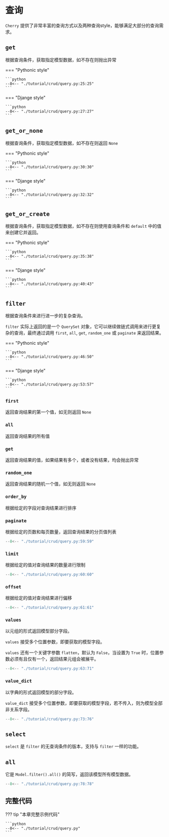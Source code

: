 # 查询

`Cherry` 提供了非常丰富的查询方式以及两种查询style，能够满足大部分的查询需求。

## `get`

根据查询条件，获取指定模型数据，如不存在则抛出异常

=== "Pythonic style"

    ```python
    --8<-- "./tutorial/crud/query.py:25:25"
    ```

=== "Djange style"

    ```python
    --8<-- "./tutorial/crud/query.py:27:27"
    ```

## `get_or_none`

根据查询条件，获取指定模型数据，如不存在则返回 `None`

=== "Pythonic style"

    ```python
    --8<-- "./tutorial/crud/query.py:30:30"
    ```

=== "Djange style"

    ```python
    --8<-- "./tutorial/crud/query.py:32:32"
    ```

## `get_or_create`

根据查询条件，获取指定模型数据，如不存在则使用查询条件和 `default` 中的值来创建它并返回。

=== "Pythonic style"

    ```python
    --8<-- "./tutorial/crud/query.py:35:38"
    ```

=== "Djange style"

    ```python
    --8<-- "./tutorial/crud/query.py:40:43"
    ```

## `filter`

根据查询条件来进行进一步的复杂查询。

`filter` 实际上返回的是一个 `QuerySet` 对象，它可以继续做链式调用来进行更复杂的查询，最终通过调用 `first`, `all`, `get`, `random_one` 或 `paginate` 来返回结果。

=== "Pythonic style"

    ```python
    --8<-- "./tutorial/crud/query.py:46:50"
    ```

=== "Djange style"

    ```python
    --8<-- "./tutorial/crud/query.py:53:57"
    ```

### `first`

返回查询结果的第一个值，如无则返回 `None`

### `all`

返回查询结果的所有值

### `get`

返回查询结果的值，如果结果有多个，或者没有结果，均会抛出异常

### `random_one`

返回查询结果的随机一个值，如无则返回 `None`

### `order_by`

根据给定的字段对查询结果进行排序

### `paginate`

根据给定的页数和每页数量，返回查询结果的分页值列表

```python
--8<-- "./tutorial/crud/query.py:59:59"
```

### `limit`

根据给定的值对查询结果的数量进行限制

```python
--8<-- "./tutorial/crud/query.py:60:60"
```

### `offset`

根据给定的值对查询结果进行偏移

```python
--8<-- "./tutorial/crud/query.py:61:61"
```

### `values`

以元组的形式返回模型部分字段。

`values` 接受多个位置参数，即要获取的模型字段。

`values` 还有一个关键字参数 `flatten`，默认为 `False`，当设置为 `True` 时，位置参数必须有且仅有一个，返回结果元组会被展平。

```python
--8<-- "./tutorial/crud/query.py:63:71"
```

### `value_dict`

以字典的形式返回模型的部分字段。

`value_dict` 接受多个位置参数，即要获取的模型字段，若不传入，则为模型全部非关系字段。

```python
--8<-- "./tutorial/crud/query.py:73:76"
```

## `select`

`select` 是 `filter` 的无查询条件的版本，支持与 `filter` 一样的功能。

## `all`

它是 `Model.filter().all()` 的简写，返回该模型所有模型数据。

```python
--8<-- "./tutorial/crud/query.py:78:78"
```

## 完整代码

??? tip "本章完整示例代码"

    ```python
    --8<-- "./tutorial/crud/query.py"
    ```
